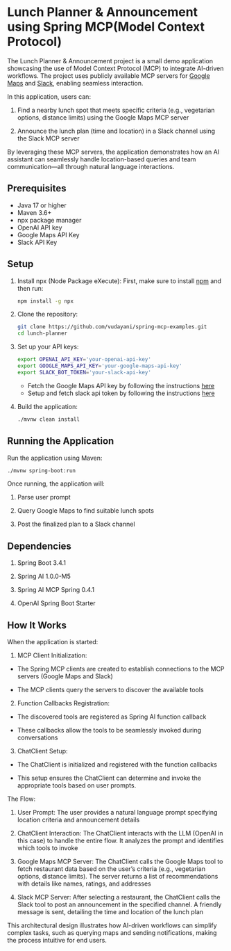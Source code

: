 # Lunch Planner & Announcement using Spring MCP(Model Context Protocol)


The Lunch Planner & Announcement project is a small demo application showcasing the use of Model Context Protocol (MCP) to integrate AI-driven workflows. The project uses publicly available MCP servers for [Google Maps](https://github.com/modelcontextprotocol/servers/tree/main/src/google-maps) and [Slack](https://github.com/modelcontextprotocol/servers/tree/main/src/slack), enabling seamless interaction.

In this application, users can:

1. Find a nearby lunch spot that meets specific criteria (e.g., vegetarian options, distance limits) using the Google Maps MCP server

2. Announce the lunch plan (time and location) in a Slack channel using the Slack MCP server

By leveraging these MCP servers, the application demonstrates how an AI assistant can seamlessly handle location-based queries and team communication—all through natural language interactions.

## Prerequisites

- Java 17 or higher
- Maven 3.6+
- npx package manager
- OpenAI API key
- Google Maps API Key
- Slack API Key

## Setup

1. Install npx (Node Package eXecute):
   First, make sure to install [npm](https://docs.npmjs.com/downloading-and-installing-node-js-and-npm)
   and then run:
   ```bash
   npm install -g npx
   ```

2. Clone the repository:
   ```bash
   git clone https://github.com/vudayani/spring-mcp-examples.git
   cd lunch-planner
   ```

3. Set up your API keys:
   ```bash
   export OPENAI_API_KEY='your-openai-api-key'
   export GOOGLE_MAPS_API_KEY='your-google-maps-api-key'
   export SLACK_BOT_TOKEN='your-slack-api-key'
   ```
   - Fetch the Google Maps API key by following the instructions [here](https://developers.google.com/maps/documentation/javascript/get-api-key#create-api-keys)
   - Setup and fetch slack api token by following the instructions [here](https://github.com/modelcontextprotocol/servers/blob/main/src/slack/README.md#setup)
   

5. Build the application:
   ```bash
   ./mvnw clean install
   ```

## Running the Application

Run the application using Maven:
```bash
./mvnw spring-boot:run
```

Once running, the application will:

1. Parse user prompt

2. Query Google Maps to find suitable lunch spots

3. Post the finalized plan to a Slack channel


## Dependencies

1. Spring Boot 3.4.1

2. Spring AI 1.0.0-M5

3. Spring AI MCP Spring 0.4.1

4. OpenAI Spring Boot Starter


## How It Works

When the application is started:

1. MCP Client Initialization:

- The Spring MCP clients are created to establish connections to the MCP servers (Google Maps and Slack)

- The MCP clients query the servers to discover the available tools

2. Function Callbacks Registration:

- The discovered tools are registered as Spring AI function callback

- These callbacks allow the tools to be seamlessly invoked during conversations

3. ChatClient Setup:

- The ChatClient is initialized and registered with the function callbacks

- This setup ensures the ChatClient can determine and invoke the appropriate tools based on user prompts.

The Flow:

1. User Prompt: The user provides a natural language prompt specifying location criteria and announcement details

2. ChatClient Interaction: The ChatClient interacts with the LLM (OpenAI in this case) to handle the entire flow. It analyzes the prompt and identifies which tools to invoke

3. Google Maps MCP Server: The ChatClient calls the Google Maps tool to fetch restaurant data based on the user’s criteria (e.g., vegetarian options, distance limits). The server returns a list of recommendations with details like names, ratings, and addresses

4. Slack MCP Server: After selecting a restaurant, the ChatClient calls the Slack tool to post an announcement in the specified channel. A friendly message is sent, detailing the time and location of the lunch plan

This architectural design illustrates how AI-driven workflows can simplify complex tasks, such as querying maps and sending notifications, making the process intuitive for end users.




